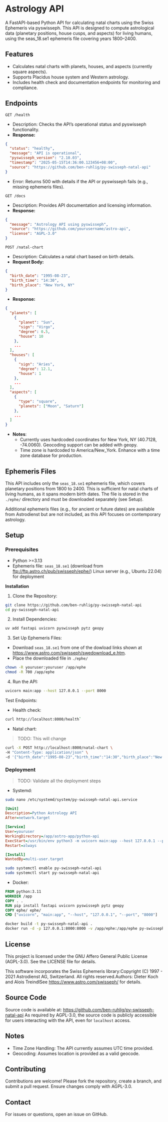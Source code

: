 # Astrology API
A FastAPI-based Python API for calculating natal charts using the Swiss Ephemeris via pyswisseph. This API is designed to compute astrological data (planetary positions, house cusps, and aspects) for living humans, using the seas_18.se1 ephemeris file covering years 1800–2400.

## Features
* Calculates natal charts with planets, houses, and aspects (currently square aspects).
* Supports Placidus house system and Western astrology.
* Includes health check and documentation endpoints for monitoring and compliance.

## Endpoints
`GET /health`

* Description: Checks the API’s operational status and pyswisseph functionality.
* **Response:**
```json
{
  "status": "healthy",
  "message": "API is operational",
  "pyswisseph_version": "2.10.03",
  "timestamp": "2025-05-15T14:36:00.123456+08:00",
  "source": "https://github.com/ben-ruhlig/py-swisseph-natal-api"
}
```
* Error: Returns 500 with details if the API or pyswisseph fails (e.g., missing ephemeris files).

`GET /docs`

* Description: Provides API documentation and licensing information.
* **Response:**
```json
{
  "message": "Astrology API using pyswisseph",
  "source": "https://github.com/yourusername/astro-api",
  "license": "AGPL-3.0"
}
```

`POST /natal-chart`

* Description: Calculates a natal chart based on birth details.
* **Request Body:**
```json
{
  "birth_date": "1995-08-23",
  "birth_time": "14:30",
  "birth_place": "New York, NY"
}
```

* **Response:**
```json
{
  "planets": [
    {
      "planet": "Sun",
      "sign": "Virgo",
      "degree": 0.5,
      "house": 10
    },
    ...
  ],
  "houses": [
    {
      "sign": "Aries",
      "degree": 12.1,
      "house": 1
    },
    ...
  ],
  "aspects": [
    {
      "type": "square",
      "planets": ["Moon", "Saturn"]
    },
    ...
  ]
}
```


* **Notes**:
    * Currently uses hardcoded coordinates for New York, NY (40.7128, -74.0060). Geocoding support can be added with geopy.
    * Time zone is hardcoded to America/New_York. Enhance with a time zone database for production.



## Ephemeris Files
This API includes only the `seas_18.se1` ephemeris file, which covers planetary positions from 1800 to 2400. This is sufficient for natal charts of living humans, as it spans modern birth dates. The file is stored in the `./ephe/` directory and must be downloaded separately (see Setup).

Additional ephemeris files (e.g., for ancient or future dates) are available from Astrodienst but are not included, as this API focuses on contemporary astrology.

## Setup
### Prerequisites
* Python >=3.13
* Ephemeris file: `seas_18.se1` (download from ftp://ftp.astro.ch/pub/swisseph/ephe/)
Linux server (e.g., Ubuntu 22.04) for deployment

**Installation**

1. Clone the Repository:
```bash
git clone https://github.com/ben-ruhlig/py-swisseph-natal-api
cd py-swisseph-natal-api
```

2. Install Dependencies:
```bash
uv add fastapi uvicorn pyswisseph pytz geopy
```

3. Set Up Ephemeris Files:
* Download `seas_18.se1` from one of the dowload links shown at https://www.astro.com/swisseph/swedownload_e.htm.
* Place the downloaded file in `./ephe/`
```bash
chown -R youruser:youruser /app/ephe
chmod -R 700 /app/ephe
```

4. Run the API:
```bash
uvicorn main:app --host 127.0.0.1 --port 8000
```

Test Endpoints:
* Health check:
```bash
curl http://localhost:8000/health`
```

* Natal chart:
> TODO: This will change
```bash
curl -X POST http://localhost:8000/natal-chart \
-H "Content-Type: application/json" \
-d '{"birth_date":"1995-08-23","birth_time":"14:30","birth_place":"New York, NY"}'
```

### Deployment
> TODO: Validate all the deployment steps
* Systemd:
```bash
sudo nano /etc/systemd/system/py-swisseph-natal-api.service
```

```ini
[Unit]
Description=Python Astrology API
After=network.target

[Service]
User=youruser
WorkingDirectory=/app/astro-app/python-api
ExecStart=/usr/bin/env python3 -m uvicorn main:app --host 127.0.0.1 --port 8000
Restart=always

[Install]
WantedBy=multi-user.target
```

```bash
sudo systemctl enable py-swisseph-natal-api
sudo systemctl start py-swisseph-natal-api
```

* Docker:
```dockerfile
FROM python:3.11
WORKDIR /app
COPY . .
RUN pip install fastapi uvicorn pyswisseph pytz geopy
COPY ephe/ ephe/
CMD ["uvicorn", "main:app", "--host", "127.0.0.1", "--port", "8000"]
```
```bash
docker build -t py-swisseph-natal-api .
docker run -d -p 127.0.0.1:8000:8000 -v /app/ephe:/app/ephe py-swisseph-natal-api
```



## License
This project is licensed under the GNU Affero General Public License (AGPL-3.0). See the LICENSE file for details.

This software incorporates the Swiss Ephemeris library:Copyright (C) 1997 - 2021 Astrodienst AG, Switzerland. All rights reserved.Authors: Dieter Koch and Alois TreindlSee https://www.astro.com/swisseph/ for details.

## Source Code
Source code is available at: https://github.com/ben-ruhlig/py-swisseph-natal-api
As required by AGPL-3.0, the source code is publicly accessible for users interacting with the API, even for `localhost` access.


## Notes
* Time Zone Handling: The API currently assumes UTC time provided.
* Geocoding: Assumes location is provided as a valid geocode.

## Contributing
Contributions are welcome! Please fork the repository, create a branch, and submit a pull request. Ensure changes comply with AGPL-3.0.

## Contact
For issues or questions, open an issue on GitHub.
